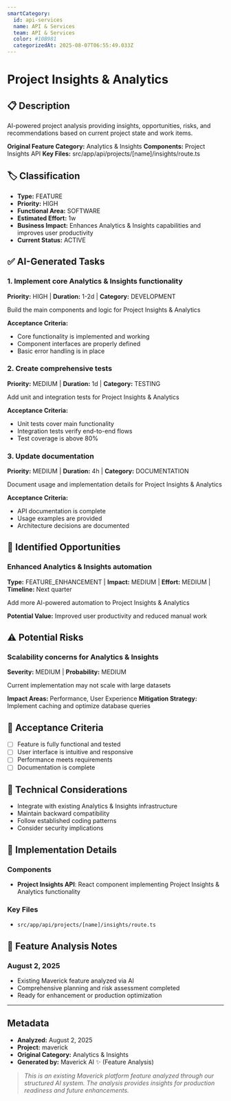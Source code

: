 ```yaml
---
smartCategory:
  id: api-services
  name: API & Services
  team: API & Services
  color: #10B981
  categorizedAt: 2025-08-07T06:55:49.033Z
---
```




# Project Insights & Analytics

## 📋 Description
AI-powered project analysis providing insights, opportunities, risks, and recommendations based on current project state and work items.

**Original Feature Category:** Analytics & Insights
**Components:** Project Insights API
**Key Files:** src/app/api/projects/[name]/insights/route.ts

## 🏷️ Classification
- **Type:** FEATURE
- **Priority:** HIGH
- **Functional Area:** SOFTWARE
- **Estimated Effort:** 1w
- **Business Impact:** Enhances Analytics & Insights capabilities and improves user productivity
- **Current Status:** ACTIVE

## ✅ AI-Generated Tasks

### 1. Implement core Analytics & Insights functionality
**Priority:** HIGH | **Duration:** 1-2d | **Category:** DEVELOPMENT

Build the main components and logic for Project Insights & Analytics

**Acceptance Criteria:**
- Core functionality is implemented and working
- Component interfaces are properly defined
- Basic error handling is in place

### 2. Create comprehensive tests
**Priority:** MEDIUM | **Duration:** 1d | **Category:** TESTING

Add unit and integration tests for Project Insights & Analytics

**Acceptance Criteria:**
- Unit tests cover main functionality
- Integration tests verify end-to-end flows
- Test coverage is above 80%

### 3. Update documentation
**Priority:** MEDIUM | **Duration:** 4h | **Category:** DOCUMENTATION

Document usage and implementation details for Project Insights & Analytics

**Acceptance Criteria:**
- API documentation is complete
- Usage examples are provided
- Architecture decisions are documented


## 🚀 Identified Opportunities

### Enhanced Analytics & Insights automation
**Type:** FEATURE_ENHANCEMENT | **Impact:** MEDIUM | **Effort:** MEDIUM | **Timeline:** Next quarter

Add more AI-powered automation to Project Insights & Analytics

**Potential Value:** Improved user productivity and reduced manual work


## ⚠️ Potential Risks

### Scalability concerns for Analytics & Insights
**Severity:** MEDIUM | **Probability:** MEDIUM

Current implementation may not scale with large datasets

**Impact Areas:** Performance, User Experience
**Mitigation Strategy:** Implement caching and optimize database queries


## 🎯 Acceptance Criteria

- [ ] Feature is fully functional and tested
- [ ] User interface is intuitive and responsive
- [ ] Performance meets requirements
- [ ] Documentation is complete

## 🔧 Technical Considerations

- Integrate with existing Analytics & Insights infrastructure
- Maintain backward compatibility
- Follow established coding patterns
- Consider security implications

## 📁 Implementation Details

### Components
- **Project Insights API**: React component implementing Project Insights & Analytics functionality

### Key Files
- `src/app/api/projects/[name]/insights/route.ts`

## 💬 Feature Analysis Notes

### August 2, 2025
- Existing Maverick feature analyzed via AI
- Comprehensive planning and risk assessment completed
- Ready for enhancement or production optimization

---

## Metadata
- **Analyzed:** August 2, 2025
- **Project:** maverick
- **Original Category:** Analytics & Insights
- **Generated by:** Maverick AI ✨ (Feature Analysis)

> _This is an existing Maverick platform feature analyzed through our structured AI system. The analysis provides insights for production readiness and future enhancements._
